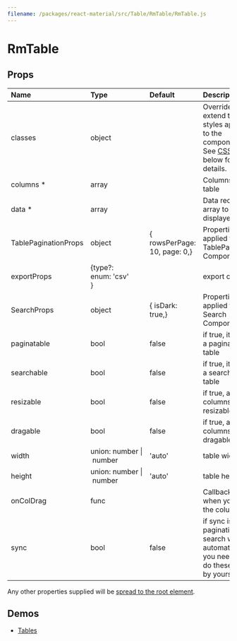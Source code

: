 ```yaml
---
filename: /packages/react-material/src/Table/RmTable/RmTable.js
---
```


<!--- This documentation is automatically generated, do not try to edit it. -->

# RmTable



## Props

| Name | Type | Default | Description |
|:-----|:-----|:--------|:------------|
| <span class="prop-name">classes</span> | <span class="prop-type">object |  | Override or extend the styles applied to the component. See [CSS API](#css-api) below for more details. |
| <span class="prop-name required">columns *</span> | <span class="prop-type">array |  | Columns of table |
| <span class="prop-name required">data *</span> | <span class="prop-type">array |  | Data record array to be displayed |
| <span class="prop-name">TablePaginationProps</span> | <span class="prop-type">object | <span class="prop-default">{  rowsPerPage: 10,  page: 0,}</span> | Properties applied to the TablePagination Component |
| <span class="prop-name">exportProps</span> | <span class="prop-type">{type?: enum:&nbsp;'csv'<br>} |  | export config |
| <span class="prop-name">SearchProps</span> | <span class="prop-type">object | <span class="prop-default">{  isDark: true,}</span> | Properties applied to the Search Component |
| <span class="prop-name">paginatable</span> | <span class="prop-type">bool | <span class="prop-default">false</span> | if true, it will be a paginatable table |
| <span class="prop-name">searchable</span> | <span class="prop-type">bool | <span class="prop-default">false</span> | if true, it will be a searchable table |
| <span class="prop-name">resizable</span> | <span class="prop-type">bool | <span class="prop-default">false</span> | if true, all the columns is resizable |
| <span class="prop-name">dragable</span> | <span class="prop-type">bool | <span class="prop-default">false</span> | if true, all the columns is dragable |
| <span class="prop-name">width</span> | <span class="prop-type">union:&nbsp;number&nbsp;&#124;<br>&nbsp;number<br> | <span class="prop-default">'auto'</span> | table width |
| <span class="prop-name">height</span> | <span class="prop-type">union:&nbsp;number&nbsp;&#124;<br>&nbsp;number<br> | <span class="prop-default">'auto'</span> | table height |
| <span class="prop-name">onColDrag</span> | <span class="prop-type">func |  | Callback fired when you drag the column |
| <span class="prop-name">sync</span> | <span class="prop-type">bool | <span class="prop-default">false</span> | if sync is true, pagination and search will be automatical. you needn't to do these things by yourself |

Any other properties supplied will be [spread to the root element](/guides/api#spread).

## Demos

- [Tables](/demos/tables)


